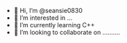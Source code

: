 - 👋 Hi, I’m @seansie0830
- 👀 I’m interested in ...
- 🌱 I’m currently learning C++
- 💞️ I’m looking to collaborate on ..........


<!---
seansie0830/seansie0830 is a ✨ special ✨ repository because its `README.md` (this file) appears on your GitHub profile.
You can click the Preview link to take a look at your changes.
--->
